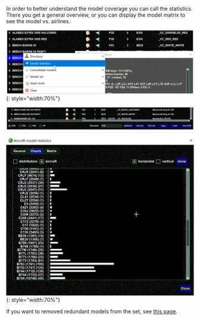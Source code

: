 <!--
    SPDX-FileCopyrightText: Copyright (C) swift Project Community / Contributors
    SPDX-License-Identifier: GFDL-1.3-only
-->

In order to better understand the model coverage you can call the statistics.
There you get a general overview, or you can display the model matrix to see the model vs. airlines.

![](./../../img/stats.jpg){: style="width:70%"}

![](./../../img/stats2.jpg)

![](./../../img/stats3.jpg){: style="width:70%"}


If you want to removed redundant models from the set, see [this page](./removing_duplicates.md).
